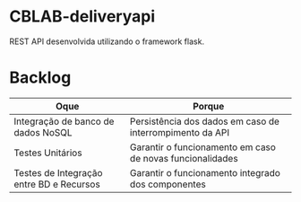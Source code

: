 # CBLAB-deliveryapi

REST API desenvolvida utilizando o framework flask.

# Backlog
| Oque | Porque |
| ------------------- | ------------------- |
| Integração de banco de dados NoSQL |  Persistência dos dados em caso de interrompimento da API |
| Testes Unitários |  Garantir o funcionamento em caso de novas funcionalidades |
| Testes de Integração entre BD e Recursos | Garantir o funcionamento integrado dos componentes | 
